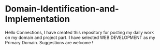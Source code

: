 # Domain-Identification-and-Implementation
Hello Connections, I have created this repository for posting my daily work on my domain and project part. I have selected WEB DEVELOPMENT as my Primary Domain. Suggestions are welcome !

